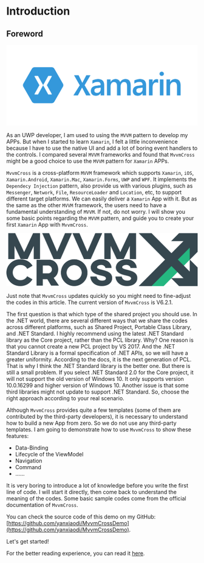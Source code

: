 # Introduction

## Foreword

![](.gitbook/assets/image%20%2825%29.png)

As an UWP developer, I am used to using the `MVVM` pattern to develop my APPs. But when I started to learn `Xamarin`, I felt a little inconvenience because I have to use the native UI and add a lot of boring event handlers to the controls. I compared several `MVVM` frameworks and found that `MvvmCross` might be a good choice to use the `MVVM` pattern for `Xamarin` APPs.

`MvvmCross` is a cross-platform `MVVM` framework which supports `Xamarin`, `iOS`, `Xamarin.Android`, `Xamarin.Mac`, `Xamarin.Forms`, `UWP` and `WPF`. It implements the `Dependecy Injection` pattern, also provide us with various plugins, such as `Messenger`, `Network`, `File`, `ResourceLoader` and `Location`, etc, to support different target platforms. We can easily deliver a `Xamarin` App with it. But as the same as the other `MVVM` framework, the users need to have a fundamental understanding of `MVVM`. If not, do not worry. I will show you some basic points regarding the `MVVM` pattern, and guide you to create your first `Xamarin` App with `MvvmCross`.

![](.gitbook/assets/image%20%2838%29.png)

Just note that `MvvmCross` updates quickly so you might need to fine-adjust the codes in this article. The current version of `MvvmCross` is V6.2.1.

The first question is that which type of the shared project you should use. In the .NET world, there are several different ways that we share the codes across different platforms, such as Shared Project, Portable Class Library, and .NET Standard. I highly recommend using the latest .NET Standard library as the Core project, rather than the PCL library. Why? One reason is that you cannot create a new PCL project by VS 2017. And the .NET Standard Library is a formal specification of .NET APIs, so we will have a greater uniformity. According to the docs, it is the next generation of PCL. That is why I think the .NET Standard library is the better one. But there is still a small problem. If you select .NET Standard 2.0 for the Core project, it will not support the old version of Windows 10. It only supports version 10.0.16299 and higher version of Windows 10. Another issue is that some third libraries might not update to support .NET Standard. So, choose the right approach according to your real scenario.

Although `MvvmCross` provides quite a few templates \(some of them are contributed by the third-party developers\), it is necessary to understand how to build a new App from zero. So we do not use any third-party templates. I am going to demonstrate how to use `MvvmCross` to show these features:

* Data-Binding
* Lifecycle of the ViewModel
* Navigation
* Command
* ……

It is very boring to introduce a lot of knowledge before you write the first line of code. I will start it directly, then come back to understand the meaning of the codes. Some basic sample codes come from the official documentation of `MvvmCross`.

You can check the source code of this demo on my GitHub: [https://github.com/yanxiaodi/MvvmCrossDemo](https://github.com/yanxiaodi/MvvmCrossDemo).

Let's get started!

For the better reading experience, you can read it [here](https://yanxiaodi.gitbook.io/xamarin-mvvmcross-handbook/).

